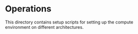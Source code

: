 # Operations

This directory contains setup scripts for setting up the
compute environment on different architectures.


